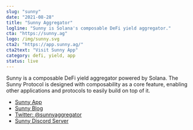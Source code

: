 ```yaml
---
slug: "sunny"
date: "2021-08-28"
title: "Sunny Aggregator"
logline: "Sunny is Solana's composable DeFi yield aggregator."
cta: "https://sunny.ag"
logo: /img/sunny.svg
cta2: "https://app.sunny.ag/"
cta2text: "Visit Sunny App"
category: defi, yield, app
status: live
---
```


Sunny is a composable DeFi yield aggregator powered by Solana. The Sunny Protocol is designed with composability as a core feature, enabling other applications and protocols to easily build on top of it.

- [Sunny App](https://app.sunny.ag/)
- [Sunny Blog](https://medium.com/@sunnyaggregator)
- [Twitter: @sunnyaggregator](https://twitter.com/SunnyAggregator)
- [Sunny Discord Server](https://chat.sunny.ag/)
